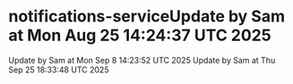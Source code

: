 # notifications-serviceUpdate by Sam at Mon Aug 25 14:24:37 UTC 2025
Update by Sam at Mon Sep  8 14:23:52 UTC 2025
Update by Sam at Thu Sep 25 18:33:48 UTC 2025
